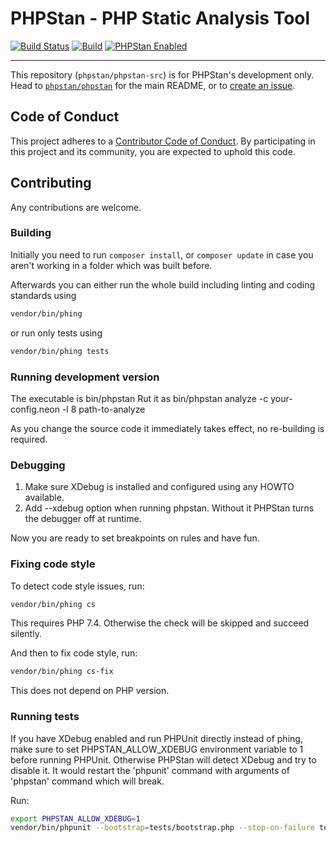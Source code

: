 # PHPStan - PHP Static Analysis Tool

[![Build Status](https://travis-ci.com/phpstan/phpstan-src.svg?branch=master)](https://travis-ci.com/phpstan/phpstan-src)
[![Build](https://github.com/phpstan/phpstan-src/workflows/Build/badge.svg)](https://github.com/phpstan/phpstan-src/actions)
[![PHPStan Enabled](https://img.shields.io/badge/PHPStan-enabled-brightgreen.svg?style=flat)](https://github.com/phpstan/phpstan)

---

This repository (`phpstan/phpstan-src`) is for PHPStan's development only. Head to [`phpstan/phpstan`](https://github.com/phpstan/phpstan) for the main README, or to [create an issue](https://github.com/phpstan/phpstan/issues/new/choose). 

## Code of Conduct

This project adheres to a [Contributor Code of Conduct](https://github.com/phpstan/phpstan/blob/master/CODE_OF_CONDUCT.md).
By participating in this project and its community, you are expected to uphold this code.

## Contributing

Any contributions are welcome.

### Building

Initially you need to run `composer install`, or `composer update` in case you aren't working in a folder which was built before.

Afterwards you can either run the whole build including linting and coding standards using

```bash
vendor/bin/phing
```

or run only tests using

```bash
vendor/bin/phing tests
```

### Running development version

The executable is bin/phpstan
Rut it as
bin/phpstan analyze -c your-config.neon -l 8 path-to-analyze

As you change the source code it immediately takes effect, no re-building is required.


### Debugging

1. Make sure XDebug is installed and configured using any HOWTO available.
2. Add --xdebug option when running phpstan. Without it PHPStan turns the debugger off at runtime.

Now you are ready to set breakpoints on rules and have fun.


### Fixing code style

To detect code style issues, run:
```bash
vendor/bin/phing cs
```

This requires PHP 7.4. Otherwise the check will be skipped and succeed silently.

And then to fix code style, run:

```bash
vendor/bin/phing cs-fix
```
This does not depend on PHP version.


### Running tests

If you have XDebug enabled and run PHPUnit directly instead of phing, make sure to set PHPSTAN_ALLOW_XDEBUG environment variable to 1 before running PHPUnit. Otherwise PHPStan will detect XDebug and try to disable it. It would restart the 'phpunit' command with arguments of 'phpstan' command which will break.

Run:
```bash
export PHPSTAN_ALLOW_XDEBUG=1
vendor/bin/phpunit --bootstrap=tests/bootstrap.php --stop-on-failure tests
```
